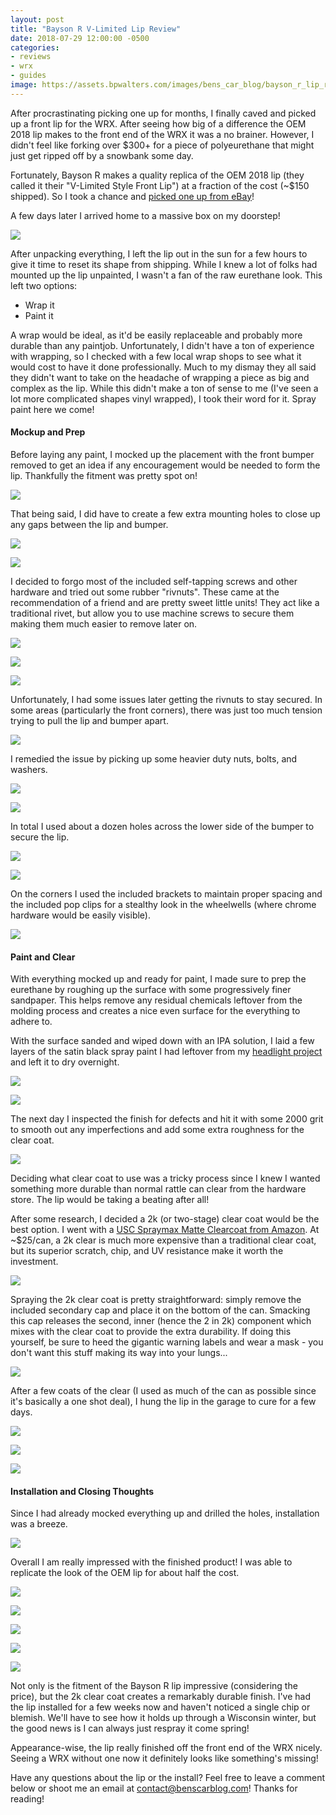 ```yaml
---
layout: post
title: "Bayson R V-Limited Lip Review"
date: 2018-07-29 12:00:00 -0500
categories:
- reviews
- wrx
- guides
image: https://assets.bpwalters.com/images/bens_car_blog/bayson_r_lip_review/lip_installed_1.jpg
---
```


<span class="is-first-letter">A</span>fter procrastinating picking one up for months, I finally caved and picked up a front lip for the WRX.  After seeing how big of a difference the OEM 2018 lip makes to the front end of the WRX it was a no brainer.  However, I didn't feel like forking over $300+ for a piece of polyeurethane that might just get ripped off by a snowbank some day.

Fortunately, Bayson R makes a quality replica of the OEM 2018 lip (they called it their "V-Limited Style Front Lip") at a fraction of the cost (~$150 shipped).  So I took a chance and [picked one up from eBay](https://www.ebay.com/itm/V-Limited-Style-Front-Lip-Urethane-Fits-18-Up-Subaru-WRX-STi/372161856093?hash=item56a693425d%3Ag%3AF3EAAOSwTm9aK2ih&_sacat=0&_nkw=bayson+r+v+limited+2018&_from=R40&rt=nc&_trksid=m570.l1313)!

A few days later I arrived home to a massive box on my doorstep!

![](https://assets.bpwalters.com/images/bens_car_blog/bayson_r_lip_review/box.jpg)

After unpacking everything, I left the lip out in the sun for a few hours to give it time to reset its shape from shipping.  While I knew a lot of folks had mounted up the lip unpainted, I wasn't a fan of the raw eurethane look.  This left two options:

* Wrap it
* Paint it

A wrap would be ideal, as it'd be easily replaceable and probably more durable than any paintjob.  Unfortunately, I didn't have a ton of experience with wrapping, so I checked with a few local wrap shops to see what it would cost to have it done professionally.  Much to my dismay they all said they didn't want to take on the headache of wrapping a piece as big and complex as the lip.  While this didn't make a ton of sense to me (I've seen a lot more complicated shapes vinyl wrapped), I took their word for it.  Spray paint here we come!

#### Mockup and Prep

Before laying any paint, I mocked up the placement with the front bumper removed to get an idea if any encouragement would be needed to form the lip.  Thankfully the fitment was pretty spot on!

![](https://assets.bpwalters.com/images/bens_car_blog/bayson_r_lip_review/mockup.jpg)

That being said, I did have to create a few extra mounting holes to close up any gaps between the lip and bumper.

![](https://assets.bpwalters.com/images/bens_car_blog/bayson_r_lip_review/hole_placement_1.jpg)

![](https://assets.bpwalters.com/images/bens_car_blog/bayson_r_lip_review/hole_placement_2.jpg)

I decided to forgo most of the included self-tapping screws and other hardware and tried out some rubber "rivnuts".  These came at the recommendation of a friend and are pretty sweet little units!  They act like a traditional rivet, but allow you to use machine screws to secure them making them much easier to remove later on.

![](https://assets.bpwalters.com/images/bens_car_blog/bayson_r_lip_review/rivnut_3.jpg)

![](https://assets.bpwalters.com/images/bens_car_blog/bayson_r_lip_review/rivnut_2.jpg)

![](https://assets.bpwalters.com/images/bens_car_blog/bayson_r_lip_review/rivnut_1.jpg)

Unfortunately, I had some issues later getting the rivnuts to stay secured.  In some areas (particularly the front corners), there was just too much tension trying to pull the lip and bumper apart.

![](https://assets.bpwalters.com/images/bens_car_blog/bayson_r_lip_review/mounting_2.jpg)

I remedied the issue by picking up some heavier duty nuts, bolts, and washers.

![](https://assets.bpwalters.com/images/bens_car_blog/bayson_r_lip_review/bolt_1.jpg)

![](https://assets.bpwalters.com/images/bens_car_blog/bayson_r_lip_review/mounting_4.jpg)

In total I used about a dozen holes across the lower side of the bumper to secure the lip.

![](https://assets.bpwalters.com/images/bens_car_blog/bayson_r_lip_review/mounting_3.jpg)

![](https://assets.bpwalters.com/images/bens_car_blog/bayson_r_lip_review/mounting_6.jpg)

On the corners I used the included brackets to maintain proper spacing and the included pop clips for a stealthy look in the wheelwells (where chrome hardware would be easily visible).

![](https://assets.bpwalters.com/images/bens_car_blog/bayson_r_lip_review/mounting_5.jpg)

#### Paint and Clear

With everything mocked up and ready for paint, I made sure to prep the eurethane by roughing up the surface with some progressively finer sandpaper.  This helps remove any residual chemicals leftover from the molding process and creates a nice even surface for the everything to adhere to.

With the surface sanded and wiped down with an IPA solution, I laid a few layers of the satin black spray paint I had leftover from my [headlight project](/morimoto-d2s-4.0-hid-retrofit) and left it to dry overnight.

![](https://assets.bpwalters.com/images/bens_car_blog/bayson_r_lip_review/second_coat_1.jpg)

![](https://assets.bpwalters.com/images/bens_car_blog/bayson_r_lip_review/drying.jpg)

The next day I inspected the finish for defects and hit it with some 2000 grit to smooth out any imperfections and add some extra roughness for the clear coat.

![](https://assets.bpwalters.com/images/bens_car_blog/bayson_r_lip_review/wet_sanded.jpg)

Deciding what clear coat to use was a tricky process since I knew I wanted something more durable than normal rattle can clear from the hardware store.  The lip would be taking a beating after all!

After some research, I decided a 2k (or two-stage) clear coat would be the best option.  I went with a [USC Spraymax Matte Clearcoat from Amazon](https://www.amazon.com/Spray-High-Gloss-Clearcoat-Aerosol/dp/B00W2D806Y).  At ~$25/can, a 2k clear is much more expensive than a traditional clear coat, but its superior scratch, chip, and UV resistance make it worth the investment.

![](https://assets.bpwalters.com/images/bens_car_blog/bayson_r_lip_review/clearcoat_1.jpg)

Spraying the 2k clear coat is pretty straightforward: simply remove the included secondary cap and place it on the bottom of the can.  Smacking this cap releases the second, inner (hence the 2 in 2k) component which mixes with the clear coat to provide the extra durability.  If doing this yourself, be sure to heed the gigantic warning labels and wear a mask - you don't want this stuff making its way into your lungs...

![](https://assets.bpwalters.com/images/bens_car_blog/bayson_r_lip_review/clearcoat_2.jpg)

After a few coats of the clear (I used as much of the can as possible since it's basically a one shot deal), I hung the lip in the garage to cure for a few days.

![](https://assets.bpwalters.com/images/bens_car_blog/bayson_r_lip_review/cleared_1.jpg)

![](https://assets.bpwalters.com/images/bens_car_blog/bayson_r_lip_review/cleared_2.jpg)

![](https://assets.bpwalters.com/images/bens_car_blog/bayson_r_lip_review/cleared_3.jpg)

#### Installation and Closing Thoughts

Since I had already mocked everything up and drilled the holes, installation was a breeze.

![](https://assets.bpwalters.com/images/bens_car_blog/bayson_r_lip_review/mounting_6.jpg)

Overall I am really impressed with the finished product!  I was able to replicate the look of the OEM lip for about half the cost.

![](https://assets.bpwalters.com/images/bens_car_blog/bayson_r_lip_review/lip_installed_3.jpg)

![](https://assets.bpwalters.com/images/bens_car_blog/bayson_r_lip_review/lip_installed_4.jpg)

![](https://assets.bpwalters.com/images/bens_car_blog/bayson_r_lip_review/lip_installed_5.jpg)

![](https://assets.bpwalters.com/images/bens_car_blog/bayson_r_lip_review/lip_installed_1.jpg)

![](https://assets.bpwalters.com/images/bens_car_blog/bayson_r_lip_review/lip_installed_2.jpg)

Not only is the fitment of the Bayson R lip impressive (considering the price), but the 2k clear coat creates a remarkably durable finish.  I've had the lip installed for a few weeks now and haven't noticed a single chip or blemish.  We'll have to see how it holds up through a Wisconsin winter, but the good news is I can always just respray it come spring!

Appearance-wise, the lip really finished off the front end of the WRX nicely.  Seeing a WRX without one now it definitely looks like something's missing!

Have any questions about the lip or the install?  Feel free to leave a comment below or shoot me an email at [contact@benscarblog.com](mailto:contact@benscarblog.com)!  Thanks for reading!